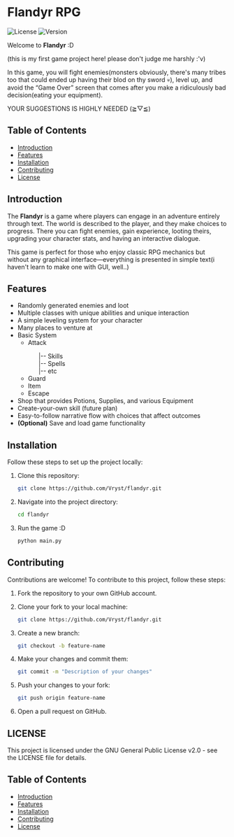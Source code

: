 # Flandyr RPG

![License](https://img.shields.io/github/license/Vryst/flandyr)
![Version](https://img.shields.io/github/v/release/Vryst/flandyr)

Welcome to **Flandyr** :D

(this is my first game project here! please don't judge me harshly :'v)

In this game, you will fight enemies(monsters obviously, there's many tribes too that could ended up having their blod on thy sword 💀), level up, and avoid the “Game Over” screen that comes after you make a ridiculously bad decision(eating your equipment).

YOUR SUGGESTIONS IS HIGHLY NEEDED (⁠≧⁠▽⁠≦⁠)

## Table of Contents

- [Introduction](#introduction)
- [Features](#features)
- [Installation](#installation)
- [Contributing](#contributing)
- [License](#license)

## Introduction

The **Flandyr** is a game where players can engage in an adventure entirely through text. The world is described to the player, and they make choices to progress. There you can fight enemies, gain experience, looting theirs, upgrading your character stats, and having an interactive dialogue.

This game is perfect for those who enjoy classic RPG mechanics but without any graphical interface—everything is presented in simple text(i haven't learn to make one with GUI, well..)

## Features

- Randomly generated enemies and loot
- Multiple classes with unique abilities and unique interaction
- A simple leveling system for your character
- Many places to venture at
- Basic System<br>
   <ul type="dash">
      <li>Attack</li>
      <ul type="none">
         <li>|-- Skills</li>
         <li>|-- Spells</li>
         <li>|-- etc   </li>
      </ul>
      <li>Guard</li>
      <li>Item </li>
      <li>Escape</li>
   </ul>
- Shop that provides Potions, Supplies, and various Equipment
- Create-your-own skill (future plan)
- Easy-to-follow narrative flow with choices that affect outcomes
- **(Optional)** Save and load game functionality

## Installation

Follow these steps to set up the project locally:

1. Clone this repository:
   ```bash
   git clone https://github.com/Vryst/flandyr.git
   ```
2. Navigate into the project directory:
   ```bash
   cd flandyr
   ```
3. Run the game :D
   ```bash
   python main.py
   ```

## Contributing

Contributions are welcome! To contribute to this project, follow these steps:

1. Fork the repository to your own GitHub account.

2. Clone your fork to your local machine:
   ```bash
   git clone https://github.com/Vryst/flandyr.git
   ```

3. Create a new branch:
   ```bash
   git checkout -b feature-name
   ```

4. Make your changes and commit them:
   ```bash
   git commit -m "Description of your changes"
   ```

5. Push your changes to your fork:
   ```bash
   git push origin feature-name
   ```

6. Open a pull request on GitHub.

## LICENSE

This project is licensed under the GNU General Public License v2.0 - see the LICENSE file for details.


## Table of Contents

- [Introduction](#introduction)
- [Features](#features)
- [Installation](#installation)
- [Contributing](#contributing)
- [License](#license)
